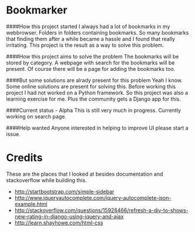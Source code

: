Bookmarker
==========
####How this project started
I always had a lot of bookmarks in my webbrowser. Folders in folders containing bookmarks. So many bookmarks that finding them after a while became a hassle and I found that really irritating. This project is the result as a way to solve this problem.

####How this project aims to solve the problem
The bookmarks will be stored by category. A webpage with search for the bookmarks will be present. Of course there will be a page for adding the bookmarks too. 

####But some solutions are alrady present for this problem
Yeah I know. Some online solutions are present for solving this. Before working this project I had not worked on a Python framework. So this project was also a learning exercise for me. Plus the community gets a Django app for this.

####Current status - Alpha
This is still very much in progress. Currently working on search page.

####Help wanted
Anyone interested in helping to improve UI please start a issue.

Credits
=======
These are the places that I looked at besides documentation and stackoverflow while building this. 
- http://startbootstrap.com/simple-sidebar
- http://www.jqueryautocomplete.com/jquery-autocomplete-json-example.html
- http://stackoverflow.com/questions/15928466/refresh-a-div-to-shows-new-rating-in-django-using-jquery-and-ajax
- http://learn.shayhowe.com/html-css